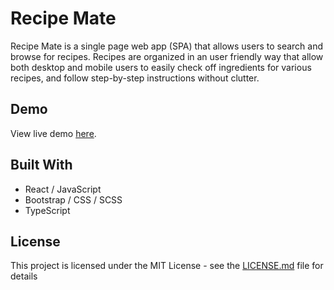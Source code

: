 # Recipe Mate

Recipe Mate is a single page web app (SPA) that allows users to search and browse for recipes. Recipes are organized in an user friendly way that allow both desktop and mobile users to easily check off ingredients for various recipes, and follow step-by-step instructions without clutter.

## Demo

View live demo [here](https://doanja-recipe-mate.herokuapp.com/).

## Built With

- React / JavaScript
- Bootstrap / CSS / SCSS
- TypeScript

## License

This project is licensed under the MIT License - see the [LICENSE.md](https://github.com/doanja/Recipe-Mate/blob/master/client/LICENSE) file for details
